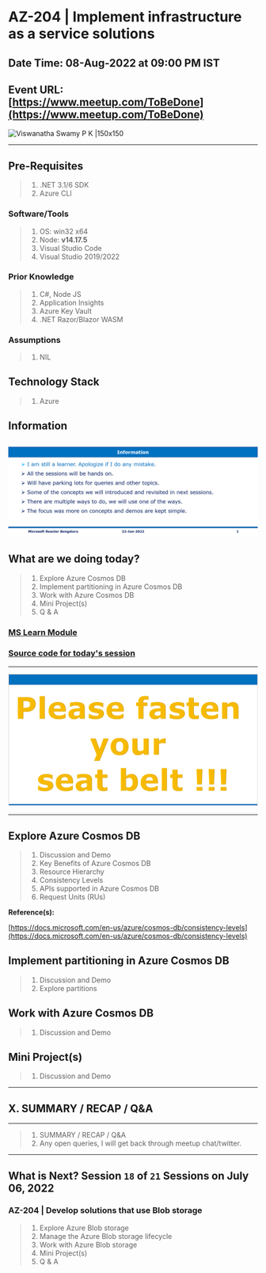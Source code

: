 # AZ-204 | Implement infrastructure as a service solutions

## Date Time: 08-Aug-2022 at 09:00 PM IST

## Event URL: [https://www.meetup.com/ToBeDone](https://www.meetup.com/ToBeDone)

![Viswanatha Swamy P K |150x150](./Documentation/Images/ViswanathaSwamyPK1.PNG)

---

## Pre-Requisites

> 1. .NET 3.1/6 SDK
> 1. Azure CLI

### Software/Tools

> 1. OS: win32 x64
> 1. Node: **v14.17.5**
> 1. Visual Studio Code
> 1. Visual Studio 2019/2022

### Prior Knowledge

> 1. C#, Node JS
> 1. Application Insights
> 1. Azure Key Vault
> 1. .NET Razor/Blazor WASM

### Assumptions

> 1. NIL

## Technology Stack

> 1. Azure

## Information

## ![Information | 100x100](./Documentation/Images/Information.PNG)

## What are we doing today?

> 1. Explore Azure Cosmos DB
> 1. Implement partitioning in Azure Cosmos DB
> 1. Work with Azure Cosmos DB
> 1. Mini Project(s)
> 1. Q & A

### [MS Learn Module](https://docs.microsoft.com/en-us/learn/paths/az-204-develop-solutions-that-use-azure-cosmos-db/)

### [Source code for today's session](https://github.com/vishipayyallore/speaker-series-2022/tree/main/microsoft-reactor/S17_2022Jun22_AzureCosmosDB)

---

![Information | 100x100](./Documentation/Images/SeatBelt.PNG)

---

## Explore Azure Cosmos DB

> 1. Discussion and Demo
> 1. Key Benefits of Azure Cosmos DB
> 1. Resource Hierarchy
> 1. Consistency Levels
> 1. APIs supported in Azure Cosmos DB
> 1. Request Units (RUs)

**Reference(s):**

[https://docs.microsoft.com/en-us/azure/cosmos-db/consistency-levels](https://docs.microsoft.com/en-us/azure/cosmos-db/consistency-levels)

## Implement partitioning in Azure Cosmos DB

> 1. Discussion and Demo
> 1. Explore partitions

## Work with Azure Cosmos DB

> 1. Discussion and Demo

## Mini Project(s)

> 1. Discussion and Demo

---

## X. SUMMARY / RECAP / Q&A

---

> 1. SUMMARY / RECAP / Q&A
> 2. Any open queries, I will get back through meetup chat/twitter.

---

## What is Next? Session `18` of `21` Sessions on July 06, 2022

### AZ-204 | Develop solutions that use Blob storage

> 1. Explore Azure Blob storage
> 1. Manage the Azure Blob storage lifecycle
> 1. Work with Azure Blob storage
> 1. Mini Project(s)
> 1. Q & A
